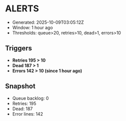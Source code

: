 # ALERTS

- Generated: 2025-10-09T03:05:12Z
- Window: 1 hour ago
- Thresholds: queue>20, retries>10, dead>1, errors>10

## Triggers
- **Retries 195 > 10**
- **Dead 187 > 1**
- **Errors 142 > 10 (since 1 hour ago)**

## Snapshot
- Queue backlog: 0
- Retries: 195
- Dead: 187
- Error lines: 142
